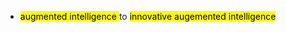 -  <mark class="blue">augmented intelligence </mark> to <mark class="purple">innovative augemented intelligence </mark>
